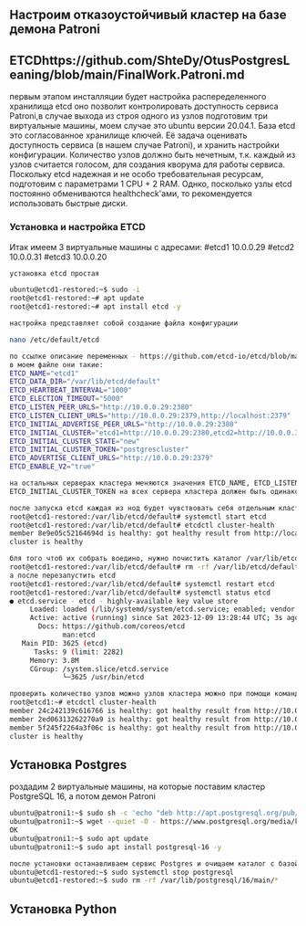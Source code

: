 
## Настроим отказоустойчивый кластер на базе демона Patroni

## ETCDhttps://github.com/ShteDy/OtusPostgresLeaning/blob/main/FinalWork.Patroni.md
первым этапом инсталляции будет настройка распеределенного хранилища etcd
оно позволит контролировать доступность сервиса Patroni,в случае выхода из строя одного из узлов
подготовим три виртуальные машины,  моем случае это ubuntu версии 20.04.1. База etcd это согласованное хранилище ключей. Её задача оценивать доступность сервиса (в нашем случае Patroni), и хранить настройки конфигурации. Количество узлов должно быть нечетным, т.к. каждый из узлов считается голосом, для создания кворума для работы сервиса.
Поскольку etcd надежная и не особо требовательная ресурсам, подготовим с параметрами 1 CPU + 2 RAM. Однко, посколько узлы etcd постоянно обмениваются healthcheck'ами, то рекомендуется использовать быстрые диски.

### Установка и настройка ETCD
Итак имеем 3 виртуальные машины с адресами:
#etcd1 10.0.0.29
#etcd2 10.0.0.31
#etcd3 10.0.0.20

```bash
установка etcd простая

ubuntu@etcd1-restored:~$ sudo -i
root@etcd1-restored:~# apt update
root@etcd1-restored:~# apt install etcd -y

настройка представляет собой создание файла конфигурации

nano /etc/default/etcd 

по ссылке описание переменных - https://github.com/etcd-io/etcd/blob/main/etcd.conf.yml.sample в этом файле
в моем файле они такие:
ETCD_NAME="etcd1"
ETCD_DATA_DIR="/var/lib/etcd/default"
ETCD_HEARTBEAT_INTERVAL="1000"
ETCD_ELECTION_TIMEOUT="5000"
ETCD_LISTEN_PEER_URLS="http://10.0.0.29:2380"
ETCD_LISTEN_CLIENT_URLS="http://10.0.0.29:2379,http://localhost:2379"
ETCD_INITIAL_ADVERTISE_PEER_URLS="http://10.0.0.29:2380"
ETCD_INITIAL_CLUSTER="etcd1=http://10.0.0.29:2380,etcd2=http://10.0.0.31:2380,etcd3=http://10.0.0.20:2380"
ETCD_INITIAL_CLUSTER_STATE="new"
ETCD_INITIAL_CLUSTER_TOKEN="postgrescluster"
ETCD_ADVERTISE_CLIENT_URLS="http://10.0.0.29:2379"
ETCD_ENABLE_V2="true"

на остальных серверах кластера меняются значения ETCD_NAME, ETCD_LISTEN_PEER_URLS, ETCD_LISTEN_CLIENT_URLS, ETCD_INITIAL_ADVERTISE_PEER_URLS, ETCD_ADVERTISE_CLIENT_URLS
ETCD_INITIAL_CLUSTER_TOKEN на всех сервера кластера должен быть одинаковый

после запуска etcd каждая из нод будет чувствовать себя отдельным кластером
root@etcd1-restored:/var/lib/etcd/default# systemctl start etcd
root@etcd1-restored:/var/lib/etcd/default# etcdctl cluster-health
member 8e9e05c52164694d is healthy: got healthy result from http://localhost:2379
cluster is healthy

бля того чтоб их собрать воедино, нужно почистить каталог /var/lib/etcd/default/member/*
root@etcd1-restored:/var/lib/etcd/default# rm -rf /var/lib/etcd/default/member/*
а после перезапустить etcd
root@etcd1-restored:/var/lib/etcd/default# systemctl restart etcd
root@etcd1-restored:/var/lib/etcd/default# systemctl status etcd
● etcd.service - etcd - highly-available key value store
     Loaded: loaded (/lib/systemd/system/etcd.service; enabled; vendor preset: enabled)
     Active: active (running) since Sat 2023-12-09 13:28:44 UTC; 3s ago
       Docs: https://github.com/coreos/etcd
             man:etcd
   Main PID: 3625 (etcd)
      Tasks: 9 (limit: 2282)
     Memory: 3.8M
     CGroup: /system.slice/etcd.service
             └─3625 /usr/bin/etcd

проверить количество узлов можно узлов кластера можно при помощи команды etcdctl, в нашем случае их должно быть 3
root@etcd1:~# etcdctl cluster-health
member 24c242139c616766 is healthy: got healthy result from http://10.0.0.20:2379
member 2ed06313262270a9 is healthy: got healthy result from http://10.0.0.31:2379
member 5f245f2264a3f06c is healthy: got healthy result from http://10.0.0.29:2379
cluster is healthy

```
## Установка Postgres
роздадим 2 виртуальные машины, на которые поставим кластер PostgreSQL 16, а потом демон Patroni
```bash
ubuntu@patroni1:~$ sudo sh -c 'echo "deb http://apt.postgresql.org/pub/repos/apt $(lsb_release -cs)-pgdg main" > /etc/apt/sources.list.d/pgdg.list'
ubuntu@patroni1:~$ wget --quiet -O - https://www.postgresql.org/media/keys/ACCC4CF8.asc | sudo apt-key add -
OK
ubuntu@patroni1:~$ sudo apt update
ubuntu@patroni1:~$ sudo apt install postgresql-16 -y

после установки останавливаем сервис Postgres и очищаем каталог с базой. далее данные отдаеются под управление демона Patroni
ubuntu@etcd1-restored:~$ sudo systemctl stop postgresql
ubuntu@etcd1-restored:~$ sudo rm -rf /var/lib/postgresql/16/main/*
```
## Установка Python


